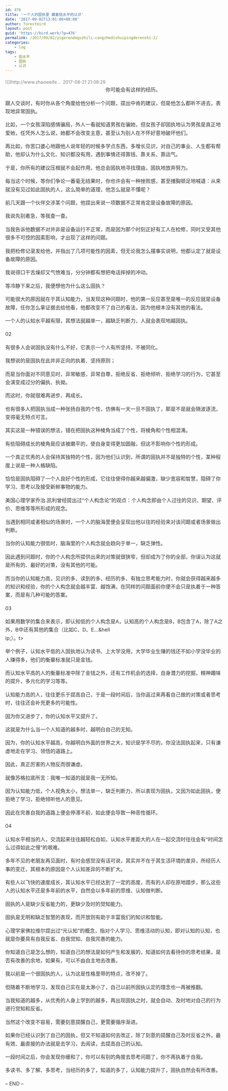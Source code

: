 ```yaml
---
id: 476
title: '一个人的固执里 藏着低水平的认识'
date: '2017-09-02T13:01:06+08:00'
author: forestbird
layout: post
guid: 'https://bird.work/?p=476'
permalink: /2017/09/02/yigerendeguzhili-cangzhedishuipingderenshi-2/
categories:
    - log
tags:
    - 低水平
    - 固执
    - 认识
---
```


<div class="authorinfo clearfix S_txt2" style="margin: 0px 0px 40px; padding: 0px; color: rgb(128, 128, 128); line-height: 30px; font-family: Arial, "Microsoft YaHei";"><div class="W_fl" style="margin: 0px; padding: 0px; float: left;"><span class="author1 W_autocut" style="overflow: hidden; text-overflow: ellipsis; white-space: nowrap; word-wrap: normal; display: inline-block; vertical-align: top; max-width: 180px;">![](http://www.zhaoweifeng.cn/blog/upload/201709012102027147.jpg)[南江何佳](http://weibo.com/u/2013960857)</span> <span class="time" style="display: inline-block; vertical-align: top;">2017-08-21 21:08:29</span> </div></div><div class="WB_editor_iframe" node-type="contentBody" style="margin: 0px 0px 40px; padding: 0px; background-image: initial; background-position: initial; background-size: initial; background-repeat: initial; background-attachment: initial; background-origin: initial; background-clip: initial; font-size: 16px; line-height: 1.65; word-wrap: break-word; width: 700px; color: rgb(51, 51, 51); font-family: Arial, "Microsoft YaHei"; opacity: 1; zoom: 1; user-select: initial;"><font color="#333333">你可能会有这样的经历。</font>

<font color="#333333">跟人交谈时，有时你从各个角度给他分析一个问题，提出中肯的建议，但是他怎么都听不进去，表现地异常固执。</font>

<font color="#333333">比如，一个女孩深陷感情骗局，外人一看就知道男孩在骗她，但女孩子却固执地认为男孩是真正地爱她，任凭外人怎么说，她都不会改变主意，甚至认为别人在不怀好意地破坏他们。</font>

<font color="#333333">再比如，你苦口婆心地跟他人说年轻的时候多学点东西，多增长见识，对自己的事业、人生都有帮助，他却认为什么文化、知识都没有用，遇到事情还得靠钱、靠关系、靠运气。</font>

<font color="#333333">于是，你所有的建议压根就不会起作用，他总会固执地寻找理由，固执地放弃努力。</font>

<font color="#333333">每当这个时候，等你们争论一番毫无结果时，你也许会有一种挫败感，甚至捶胸顿足地喊道：从来就没有见过如此固执的人，这么简单的道理，他怎么就是不懂呢？</font>

<font color="#333333">前几天跟一个伙伴交涉某个问题，他提出来说一项数据不正常肯定是设备故障的原因。</font>

<font color="#333333">我说先别着急，等我查一查。</font>

<font color="#333333">当我告诉他数据不对并非是设备运行不正常，而是因为那个时刻正好有工人在检修，同时又受其他很多不可控的因素影响，才出现了这样的问题。</font>

<font color="#333333">我把检修记录发给他，并指出了几项可能性的因素，但无论我怎么摆事实说明，他都认定了就是设备故障的原因。</font>

<font color="#333333">我说得口干舌燥却又气愤难当，分分钟都有想把电话摔掉的冲动。</font>

<font color="#333333">等冷静下来之后，我便想他为什么这么固执？</font>

<font color="#333333">可能很大的原因就在于其认知能力，当发现这种问题时，他的第一反应甚至是唯一的反应就是设备故障，任你怎么拿证据去给他看，他都改变不了自己的看法，因为他根本没有其他的看法。</font>

<font color="#333333">一个人的认知水平越有限，其想法就越单一，越缺乏判断力，人就会表现地越固执。</font>

<font color="#333333">02</font>

<font color="#333333">有很多人会说固执没有什么不好，它表示一个人有所坚持，不被同化。</font>

<font color="#333333">我想说的是固执在此并非正向的执着、坚持原则；</font>

<font color="#333333">而是当你面对不同意见时，异常敏感，异常自尊，拒绝反省、拒绝倾听、拒绝学习的行为，它甚至会演变成过分的偏执、执拗。</font>

<font color="#333333">而这时，你就很难再进步、再成长。</font>

<font color="#333333">也有很多人把固执当成一种张扬自我的个性，仿佛有一天一旦不固执了，那是不是就会随波逐流，变得毫无特点可言。</font>

<font color="#333333">其实这是一种错误的想法，错在把固执这种棱角当成了个性，将棱角和个性相混淆。</font>

<font color="#333333">有些阻碍成长的棱角是应该被磨平的，使自身变得更加圆融，但这不影响你个性的形成。</font>

<font color="#333333">一个真正优秀的人会保持其独特的个性，因为他们认识到，所谓的固执并不是独特的个性，某种程度上说是一种人格缺陷。</font>

<font color="#333333">恰恰是固执阻碍了一个人良好个性的形成，它往往使得你越来越偏激，缺少宽容和智慧，阻碍了你学习、思考以及接受新鲜事物的能力。</font>

<font color="#333333">美国心理学家乔治.凯利曾经提出过“个人构念论”的观点：个人构念即由个人过往的见识、期望、评价、思维等等所形成的观念。</font>

<font color="#333333">当遇到相同或者相似的场景时，一个人的脑海里便会呈现出他以往的经验来对该问题或者场景做出判断。</font>

<font color="#333333">当你的认知能力很低时，脑海里的个人构念就会趋向于单一，缺乏弹性。</font>

<font color="#333333">因此遇到问题时，你的个人构念所提供出来的对策就很狭窄，但却成为了你的全部，你误认为这就是所有的、最好的对策，没有其他的可能。</font>

<font color="#333333">而当你的认知能力高，见识的多、读到的多、经历的多、有独立思考能力时，你就会获得越来越多的知识和经验，你的个人构念就会越丰富、越饱满，在同样的问题面前你便不会只是执着于一种答案，而是有几种可能的答案。</font>

<font color="#333333">03</font>

<font color="#333333">如果用数学的集合来表示，即认知低的个人构念是A，认知高的个人构念是B，B包含了A，除了A之外，B中还有其他的集合（比如C、D、E…&amp;hell  
ip;）。t&gt;</font>

举个例子，认知水平低的人固执地认为读书、上大学没用，大学毕业生赚的钱还不如小学没毕业的人赚得多，他们的衡量标准就只是金钱。

<font color="#333333">而认知水平高的人的衡量标准中除了金钱之外，还有工作机会的选择，自身潜力的挖掘，精神趣味的提升，多元化的学习等等。</font>

<font color="#333333">认知能力高的人，往往更乐于提高自己，于是一段时间后，当你返过来再看自己做的对策或者思考时，往往还会补充更多的可能性。</font>

<font color="#333333">因为你又进步了，你的认知水平又提升了。</font>

<font color="#333333">这就是为什么当一个人知道的越多时，越明白自己的无知。</font>

<font color="#333333">因为，你的认知水平越高，你越明白外面的世界之大，知识是学不尽的，你没法固执起来，只有谦虚地走在学习、领悟的道路上。</font>

<font color="#333333">因此，真正厉害的人物反而很谦虚。</font>

<font color="#333333">就像苏格拉底所言：我唯一知道的就是我一无所知。</font>

<font color="#333333">因为认知能力低，个人视角太小，想法单一，缺乏判断力，所以表现为固执，又因为如此固执，便拒绝了学习，拒绝倾听他人的意见。</font>

<font color="#333333">因此在完善自我的道路上便会停滞不前，如此便会导致一种恶性循环。</font>

<font color="#333333">04</font>

<font color="#333333">认知水平相当的人，交流起来往往越轻松自如，认知水平差距大的人在一起交流时往往会有“时间怎么过得如此之慢”的艰难。</font>

<font color="#333333">多年不见的老朋友再见面时，有时会感觉没有话可说，其实并不在于其生活环境的差异，所经历人事的变迁，其根本的原因是个人认知差异的不断扩大。</font>

<font color="#333333">有些人以飞快的速度成长，其认知水平已经达到了一定的高度，而有的人却在原地踏步，那么这些人的认知水平还是多年前的水平，自然会以多年前的思维、认知做判断。</font>

<font color="#333333">固执的人是缺少反省能力的，更缺少及时的觉知能力。</font>

<font color="#333333">固执是无明和缺乏智慧的表现，而开放则有助于丰富我们的知识和智能。</font>

<font color="#333333">心理学家佛拉维尔提出过“元认知”的概念，指对个人学习、思维活动的认知，即对认知的认知，也就是你要具有自我反省、自我觉知、自我完善的能力。</font>

<font color="#333333">你知道自己是怎么想的，知道自己的想法是如何产生和发展的，知道如何去看待你的思考结果，是否有改善的余地，如果有，可以不由自主地去改善。</font>

<font color="#333333">我以前是一个很固执的人，认为这是性格里带的特点，改不掉了。</font>

<font color="#333333">但随着不断地学习，发现自己实在是太渺小了，自己以前所固执认定的理念也一再被推翻。</font>

<font color="#333333">当我知道的越多，从优秀的人身上学到的越多，再出现固执之时，就会自动、及时地对自己的行为进行觉知和反省。</font>

<font color="#333333">当然这个改变不容易，需要刻意提醒自己，更需要循序渐进。</font>

<font color="#333333">如果你已经认识到了自己的固执，但又不知道如何去改正，除了刻意的提醒自己及时反省之外，最有效、最直接的办法就是去学习，去阅读，去提高自己的认知。</font>

<font color="#333333">一段时间之后，你会发现你缓和了，你可以有别的角度去思考问题了，你不再执着于自我。</font>

<font color="#333333">多读书、多了解、多思考，当经历的多了，知道的多了，认知能力提升了，固执自然会有所改善。</font>

<font color="#333333">– END –</font>​​​​

</div>